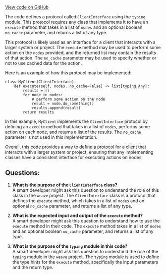 [View code on GitHub](https://github.com/wandb/weave/weave/client_interface.py)

The code defines a protocol called `ClientInterface` using the `typing` module. This protocol requires any class that implements it to have an `execute` method that takes in a list of `nodes` and an optional boolean `no_cache` parameter, and returns a list of any type. 

This protocol is likely used as an interface for a client that interacts with a larger system or project. The `execute` method may be used to perform some action on the `nodes` provided, and the returned list may contain the results of that action. The `no_cache` parameter may be used to specify whether or not to use cached data for the action.

Here is an example of how this protocol may be implemented:

```
class MyClient(ClientInterface):
    def execute(self, nodes, no_cache=False) -> list[typing.Any]:
        results = []
        for node in nodes:
            # perform some action on the node
            result = node.do_something()
            results.append(result)
        return results
```

In this example, `MyClient` implements the `ClientInterface` protocol by defining an `execute` method that takes in a list of `nodes`, performs some action on each node, and returns a list of the results. The `no_cache` parameter is not used in this implementation. 

Overall, this code provides a way to define a protocol for a client that interacts with a larger system or project, ensuring that any implementing classes have a consistent interface for executing actions on nodes.
## Questions: 
 1. **What is the purpose of the `ClientInterface` class?**\
A smart developer might ask this question to understand the role of this class in the `weave` project. The `ClientInterface` class is a protocol that defines the `execute` method, which takes in a list of `nodes` and an optional `no_cache` parameter, and returns a list of any type.

2. **What is the expected input and output of the `execute` method?**\
A smart developer might ask this question to understand how to use the `execute` method in their code. The `execute` method takes in a list of `nodes` and an optional boolean `no_cache` parameter, and returns a list of any type.

3. **What is the purpose of the `typing` module in this code?**\
A smart developer might ask this question to understand the role of the `typing` module in the `weave` project. The `typing` module is used to define the type hints for the `execute` method, specifically the input parameters and the return type.